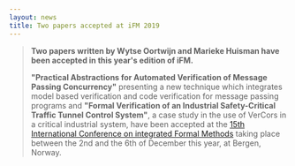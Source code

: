 ```yaml
---
layout: news
title: Two papers accepted at iFM 2019
---
```


>**Two papers written by Wytse Oortwijn and Marieke Huisman have been accepted
in this year's edition of iFM.**
>
>**"Practical Abstractions for Automated Verification of Message Passing Concurrency"** presenting a new
technique which integrates model based verification and code verification for message passing programs and **"Formal Verification of an Industrial Safety-Critical Traffic Tunnel Control System"**, a case study in the use of VerCors in a critical industrial system, have been accepted at the <a href="https://ifm2019.hvl.no" target="_blank">15th International Conference on integrated Formal Methods</a> taking place between the 2nd and the 6th of December this year, at Bergen, Norway.